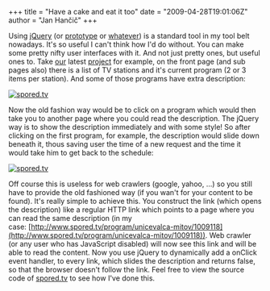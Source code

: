 +++
title = "Have a cake and eat it too"
date = "2009-04-28T19:01:06Z"
author = "Jan Hančič"
+++

Using [jQuery](http://jquery.com/) (or [prototype](http://www.prototypejs.org/) or [whatever](http://www.google.com/search?q=javascript+framework)) is a standard tool in my tool belt nowadays. It's so useful I can't think how I'd do without. You can make some pretty nifty user interfaces with it. And not just pretty ones, but useful ones to.
Take [our](http://www.popcom.si "Popcom d.o.o.") latest [project](http://www.spored.tv "TV spored") for example, on the front page (and sub pages also) there is a list of TV stations and it's current program (2 or 3 items per station). And some of those programs have extra description:

[![spored.tv](/post_images/spored1.png)](/post_images/spored1.png)

Now the old fashion way would be to click on a program which would then take you to another page where you could read the description. The jQuery way is to show the description immediately and with some style! So after clicking on the first program, for example, the description would slide down beneath it, thous saving user the time of a new request and the time it would take him to get back to the schedule:

[![spored.tv](/post_images/spored2.png)](/post_images/spored2.png)

Off course this is useless for web crawlers (google, yahoo, ...) so you still have to provide the old fashioned way (if you wan't for your content to be found). It's really simple to achieve this. You construct the link (which opens the description) like a regular HTTP link which points to a page where you can read the same description (in my case: [http://www.spored.tv/program/unicevalca-mitov/1009118](http://www.spored.tv/program/unicevalca-mitov/1009118)). Web crawler (or any user who has JavaScript disabled) will now see this link and will be able to read the content.
Now you use jQuery to dynamically add a onClick event handler, to every link, which slides the description and returns false, so that the browser doesn't follow the link. Feel free to view the source code of [spored.tv](http://www.spored.tv "TV spored") to see how I've done this.
